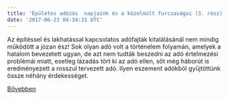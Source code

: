 ```yaml
---
title: 'Épületes adózás  napjaink és a közelmúlt furcsaságai (3. rész)'
date: '2017-06-23 04:34:31 UTC'
---
```


Az építéssel és lakhatással kapcsolatos adófajták kitalálásánál nem mindig működött a józan ész! Sok olyan adó volt a történelem folyamán, amelyek a hatalom bevezetett ugyan, de azt nem tudták beszedni az adó értelmezési problémái miatt, esetleg lázadás tört ki az adó ellen, sőt még háborút is eredményezett a rosszul tervezett adó. Ilyen eszement adókból gyűjtöttünk össze néhány érdekességet.


[Bővebben](http://ift.tt/2t0VZm2)
